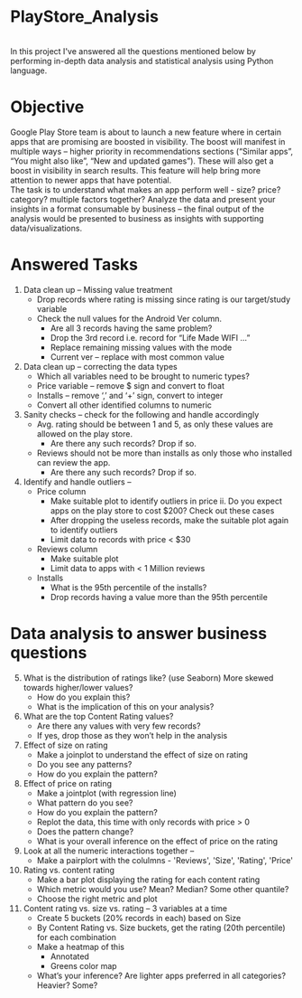 # PlayStore_Analysis
<br>
In this project I've answered all the questions mentioned below by performing in-depth data analysis and statistical analysis using Python language.
<br>

# Objective

Google Play Store team is about to launch a new feature where in certain apps that are 
promising are boosted in visibility. The boost will manifest in multiple ways – higher priority in 
recommendations sections (“Similar apps”, “You might also like”, “New and updated games”). 
These will also get a boost in visibility in search results. This feature will help bring more 
attention to newer apps that have potential.
<br>
The task is to understand what makes an app perform well - size? price? category? multiple 
factors together? Analyze the data and present your insights in a format consumable by 
business – the final output of the analysis would be presented to business as insights with 
supporting data/visualizations.

# Answered Tasks

1. Data clean up – Missing value treatment
    * Drop records where rating is missing since rating is our target/study variable
    * Check the null values for the Android Ver column. 
        * Are all 3 records having the same problem?
        * Drop the 3rd record i.e. record for “Life Made WIFI …”
        * Replace remaining missing values with the mode
        * Current ver – replace with most common value <br>
2. Data clean up – correcting the data types
    * Which all variables need to be brought to numeric types?
    * Price variable – remove $ sign and convert to float
    * Installs – remove ‘,’ and ‘+’ sign, convert to integer
    * Convert all other identified columns to numeric<br>
3. Sanity checks – check for the following and handle accordingly
    * Avg. rating should be between 1 and 5, as only these values are allowed on the play store.
        * Are there any such records? Drop if so.
    * Reviews should not be more than installs as only those who installed can review the app.
        * Are there any such records? Drop if so.<br>
4. Identify and handle outliers –
    * Price column
        * Make suitable plot to identify outliers in price ii. Do you expect apps on the play store to cost $200? Check out these cases
        * After dropping the useless records, make the suitable plot again to identify outliers
        * Limit data to records with price < $30
    * Reviews column
        * Make suitable plot
        * Limit data to apps with < 1 Million reviews
    * Installs
        * What is the 95th percentile of the installs?
        * Drop records having a value more than the 95th percentile<br>

# Data analysis to answer business questions
5. What is the distribution of ratings like? (use Seaborn) More skewed towards higher/lower values?
    * How do you explain this?
    * What is the implication of this on your analysis?
6. What are the top Content Rating values?
    * Are there any values with very few records?
    * If yes, drop those as they won’t help in the analysis
7. Effect of size on rating
    * Make a joinplot to understand the effect of size on rating
    * Do you see any patterns?
    * How do you explain the pattern?
8. Effect of price on rating
    * Make a jointplot (with regression line)
    * What pattern do you see?
    * How do you explain the pattern?
    * Replot the data, this time with only records with price > 0 
    * Does the pattern change?
    * What is your overall inference on the effect of price on the rating
9. Look at all the numeric interactions together –
    * Make a pairplort with the colulmns - 'Reviews', 'Size', 'Rating', 'Price'
10. Rating vs. content rating
    * Make a bar plot displaying the rating for each content rating
    * Which metric would you use? Mean? Median? Some other quantile?
    * Choose the right metric and plot
11. Content rating vs. size vs. rating – 3 variables at a time
    * Create 5 buckets (20% records in each) based on Size
    * By Content Rating vs. Size buckets, get the rating (20th percentile) for each combination
    * Make a heatmap of this
        * Annotated
        * Greens color map
    * What’s your inference? Are lighter apps preferred in all categories? Heavier? Some?
